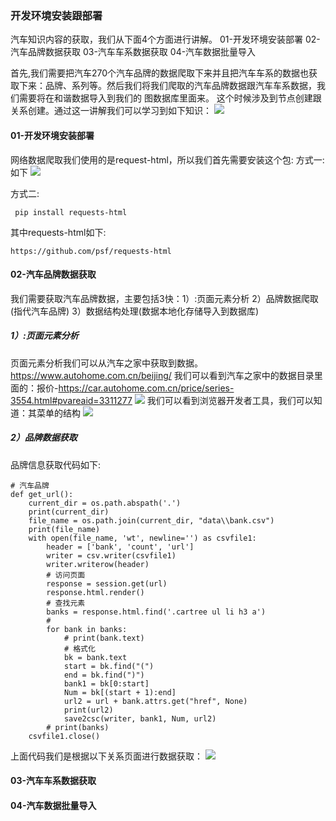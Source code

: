 ### 开发环境安装跟部署
   汽车知识内容的获取，我们从下面4个方面进行讲解。
   01-开发环境安装部署
   02-汽车品牌数据获取
   03-汽车车系数据获取
   04-汽车数据批量导入
   
   首先,我们需要把汽车270个汽车品牌的数据爬取下来并且把汽车车系的数据也获取下来：品牌、系列等。然后我们将我们爬取的汽车品牌数据跟汽车车系数据，我们需要将在和谐数据导入到我们的
图数据库里面来。 这个时候涉及到节点创建跟关系创建。通过这一讲解我们可以学习到如下知识：
  ![](./images/29.png)  
  
   
#### 01-开发环境安装部署
  网络数据爬取我们使用的是request-html，所以我们首先需要安装这个包:
  方式一:如下
  ![](./images/30.png)  
  
  方式二:
  ```renderscript
   pip install requests-html
  ```

   其中requests-html如下:
   
```renderscript
https://github.com/psf/requests-html
```
  

#### 02-汽车品牌数据获取
  我们需要获取汽车品牌数据，主要包括3快：1）:页面元素分析 2）品牌数据爬取(指代汽车品牌)  3）数据结构处理(数据本地化存储导入到数据库)

##### 1）:页面元素分析
  页面元素分析我们可以从汽车之家中获取到数据。  
https://www.autohome.com.cn/beijing/
  我们可以看到汽车之家中的数据目录里面的：报价-https://car.autohome.com.cn/price/series-3554.html#pvareaid=3311277
   ![](./images/31.png)
   我们可以看到浏览器开发者工具，我们可以知道：其菜单的结构
      ![](./images/32.png)
   
##### 2）品牌数据获取

品牌信息获取代码如下:

```renderscript
# 汽车品牌
def get_url():
    current_dir = os.path.abspath('.')
    print(current_dir)
    file_name = os.path.join(current_dir, "data\\bank.csv")
    print(file_name)
    with open(file_name, 'wt', newline='') as csvfile1:
        header = ['bank', 'count', 'url']
        writer = csv.writer(csvfile1)
        writer.writerow(header)
        # 访问页面
        response = session.get(url)
        response.html.render()
        # 查找元素
        banks = response.html.find('.cartree ul li h3 a')
        # 
        for bank in banks:
            # print(bank.text)
            # 格式化
            bk = bank.text
            start = bk.find("(")
            end = bk.find(")")
            bank1 = bk[0:start]
            Num = bk[(start + 1):end]
            url2 = url + bank.attrs.get("href", None)
            print(url2)
            save2csc(writer, bank1, Num, url2)
        # print(banks)
    csvfile1.close()
```

上面代码我们是根据以下关系页面进行数据获取：
![](./images/33.png)  



  
#### 03-汽车车系数据获取

#### 04-汽车数据批量导入
